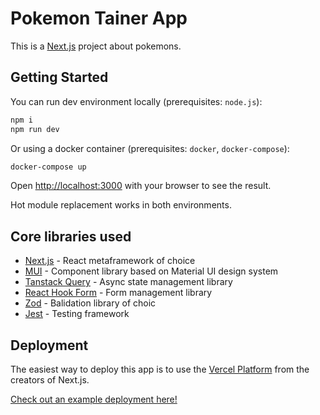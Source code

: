 # Pokemon Tainer App

This is a [Next.js](https://nextjs.org/) project about pokemons.

## Getting Started

You can run dev environment locally (prerequisites: `node.js`):

```bash
npm i
npm run dev
```

Or using a docker container (prerequisites: `docker`, `docker-compose`):

```bash
docker-compose up
```

Open [http://localhost:3000](http://localhost:3000) with your browser to see the result.

Hot module replacement works in both environments.

## Core libraries used

- [Next.js](https://nextjs.org/learn) - React metaframework of choice
- [MUI](https://mui.com/) - Component library based on Material UI design system
- [Tanstack Query](https://tanstack.com/query/latest) - Async state management library
- [React Hook Form](https://react-hook-form.com/) - Form management library
- [Zod](https://colinhacks.com/essays/zod) - Balidation library of choic
- [Jest](https://jestjs.io/) - Testing framework

## Deployment

The easiest way to deploy this app is to use the [Vercel Platform](https://vercel.com/new?utm_medium=default-template&filter=next.js&utm_source=create-next-app&utm_campaign=create-next-app-readme) from the creators of Next.js.

[Check out an example deployment here!](https://pokemon-tau-lyart.vercel.app/)
